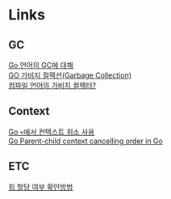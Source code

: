 # Links

## GC 
[Go 언어의 GC에 대해]  
[GO 가비지 컬렉션(Garbage Collection)]  
[컴파일 언어의 가비지 컬렉터?]  

## Context
[Go 💀에서 컨텍스트 취소 사용]  
[Go Parent-child context cancelling order in Go]

## ETC
[힙 할당 여부 확인방법]  



[Go 언어의 GC에 대해]:https://engineering.linecorp.com/ko/blog/go-gc/
[GO 가비지 컬렉션(Garbage Collection)]:https://artist-developer.tistory.com/13
[컴파일 언어의 가비지 컬렉터?]:https://daily-kiwi.tistory.com/4
[힙 할당 여부 확인방법]:https://jacking75.github.io/go_heap-allocations/
[Go 💀에서 컨텍스트 취소 사용]:https://www.sohamkamani.com/golang/2018-06-17-golang-using-context-cancellation/
[Go Parent-child context cancelling order in Go]:https://stackoverflow.com/questions/53009084/parent-child-context-cancelling-order-in-go
